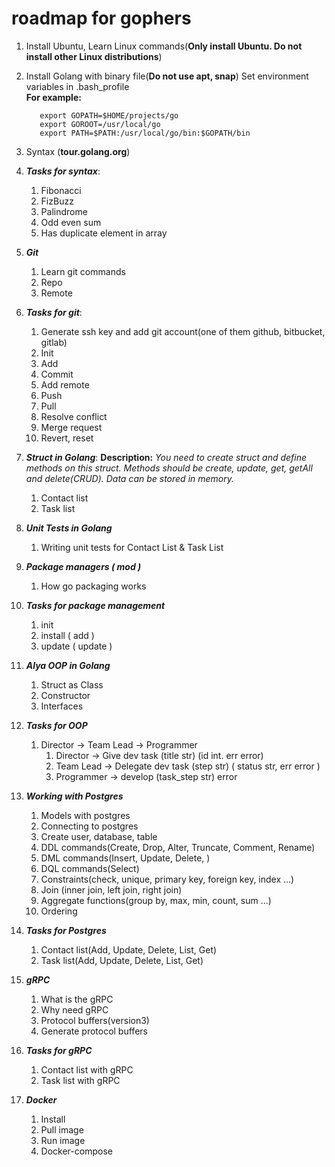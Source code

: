 # roadmap for gophers

1. Install Ubuntu, Learn Linux commands(**Only install Ubuntu. Do not install other Linux distributions**)

2. Install Golang with binary file(**Do not use apt, snap**)
   Set environment variables in .bash_profile
   <br>
   **For example:**
   ```
      export GOPATH=$HOME/projects/go
      export GOROOT=/usr/local/go
      export PATH=$PATH:/usr/local/go/bin:$GOPATH/bin
   ```
3. Syntax (**tour.golang.org**)

4. **_Tasks for syntax_**:

   1. Fibonacci
   2. FizBuzz
   3. Palindrome
   4. Odd even sum
   5. Has duplicate element in array

5. **_Git_**

   1. Learn git commands
   2. Repo
   3. Remote

6. **_Tasks for git_**:

   1. Generate ssh key and add git account(one of them github, bitbucket, gitlab)
   2. Init
   3. Add
   4. Commit
   5. Add remote
   6. Push
   7. Pull
   8. Resolve conflict
   9. Merge request
   10. Revert, reset

7. **_Struct in Golang_**:
      **Description:** *You need to create struct and define methods on this struct. Methods should be create, update, get, getAll and delete(CRUD). Data can be stored in memory.*

   1. Contact list
   2. Task list

8. **_Unit Tests in Golang_**

   1. Writing unit tests for Contact List & Task List

9. **_Package managers ( mod )_**

   1. How go packaging works

10. **_Tasks for package management_**

    1. init
    2. install ( add )
    3. update ( update )

11. **_Alya OOP in Golang_**

    1. Struct as Class
    2. Constructor
    3. Interfaces

12. **_Tasks for OOP_**

    1. Director → Team Lead → Programmer
       1. Director → Give dev task (title str) (id int. err error)
       2. Team Lead → Delegate dev task (step str) ( status str, err error )
       3. Programmer → develop (task_step str) error

13. **_Working with Postgres_**

    1. Models with postgres
    2. Connecting to postgres
    3. Create user, database, table
    4. DDL commands(Create, Drop, Alter, Truncate, Comment, Rename)
    5. DML commands(Insert, Update, Delete, )
    6. DQL commands(Select)
    7. Constraints(check, unique, primary key, foreign key, index ...)
    8. Join (inner join, left join, right join)
    9. Aggregate functions(group by, max, min, count, sum ...)
    10. Ordering

14. **_Tasks for Postgres_**

    1. Contact list(Add, Update, Delete, List, Get)
    2. Task list(Add, Update, Delete, List, Get)

15. **_gRPC_**

    1. What is the gRPC
    2. Why need gRPC
    3. Protocol buffers(version3)
    4. Generate protocol buffers

16. **_Tasks for gRPC_**

    1. Contact list with gRPC
    2. Task list with gRPC

17. **_Docker_**
    1. Install
    2. Pull image
    3. Run image
    4. Docker-compose
